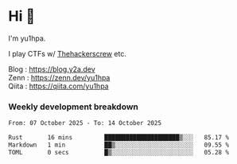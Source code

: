 # Hi 👋

I'm yu1hpa.

I play CTFs w/ [Thehackerscrew](https://www.thehackerscrew.team/) etc.

Blog : https://blog.y2a.dev  
Zenn : https://zenn.dev/yu1hpa  
Qiita : https://qiita.com/yu1hpa  

### Weekly development breakdown

<!--START_SECTION:waka-->

```txt
From: 07 October 2025 - To: 14 October 2025

Rust       16 mins         █████████████████████▒░░░   85.17 %
Markdown   1 min           ██▒░░░░░░░░░░░░░░░░░░░░░░   09.55 %
TOML       0 secs          █▒░░░░░░░░░░░░░░░░░░░░░░░   05.28 %
```

<!--END_SECTION:waka-->

